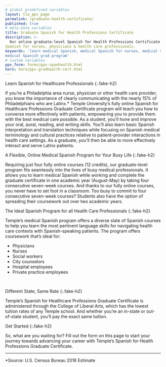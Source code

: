 ```yaml
---
# global predefined variables
layout: tla_ppv_page
permalink: /graduate-health-certificate/
published: true
# meta-data variables
title: Graduate Spanish for Health Professions Certificate
description: >-
  Our online graduate-level Spanish for Health Professions Certificate program teaches medical
Spanish for nurses, physicians & health care professionals.
keywords: 'learn medical Spanish, medical Spanish for nurses, medical Spanish for physicians, 
medical Spanish grad program'
# custom variables
ppv_form: forms/ppv-spanhealth.html
hero: hero/ppv-gradhealth-cert.html
---
```

Learn Spanish for Healthcare Professionals
{:.fake-h2}

If you’re a Philadelphia area nurse, physician or other health care provider, you know the importance of clearly communicating with the nearly 15% of Philadelphians who are Latinx.* Temple University’s fully online Spanish for Healthcare Professions Graduate Certificate program will teach you how to converse more effectively with patients, empowering you to provide them with the best medical care possible.
As a student, you’ll hone and improve your oral, aural, reading, and writing skills. You’ll also learn basic Spanish interpretation and translation techniques while focusing on Spanish medical terminology and cultural practices relative to patient-provider interactions in health care settings. As a graduate, you’ll then be able to more effectively interact and serve Latinx patients.
<br>

A Flexible, Online Medical Spanish Program for Your Busy Life
{:.fake-h2}

Requiring just four fully online courses (12 credits), our graduate-level program fits seamlessly into the lives of busy medical professionals. It allows you to learn medical Spanish while working and complete the graduate certificate in one academic year (August-May) by taking four consecutive seven-week courses. And thanks to our fully online courses, you never have to set foot in a classroom.
Too busy to commit to four consecutive seven-week courses? Students also have the option of spreading their coursework out over two academic years.
<br>

The Ideal Spanish Program for all Health Care Professionals
{:.fake-h2}

Temple’s medical Spanish program offers a diverse slate of Spanish courses to help you learn the most pertinent language skills for navigating health care contexts with Spanish-speaking patients. The program offers coursework that’s ideal for:<br>
+	Physicians
+	Nurses
+	Social workers
+	City counselors
+	Hospital employees
+	Private practice employees
<br>

Different State, Same Rate
{:.fake-h2}

Temple’s Spanish for Healthcare Professions Graduate Certificate is administered through the College of Liberal Arts, which has the lowest tuition rates of any Temple school. And whether you’re an in-state or out-of-state student, you’ll pay the exact same tuition.
<br>

Get Started
{:.fake-h2}

So, what are you waiting for? Fill out the form on this page to start your journey towards advancing your career with Temple’s Spanish for Health Professions Graduate Certificate.
<br>

___

*Source: U.S. Census Bureau 2018 Estimate
